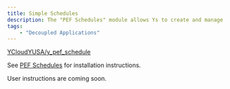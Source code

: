 ```yaml
---
title: Simple Schedules
description: The "PEF Schedules" module allows Ys to create and manage schedules with a simple, calendar-based view.
tags:
    - "Decoupled Applications"
---
```


[YCloudYUSA/y_pef_schedule](https://github.com/YCloudYUSA/y_pef_schedule)

See [PEF Schedules](../../../development/program-event-framework/pef-schedules) for installation instructions.

User instructions are coming soon.
